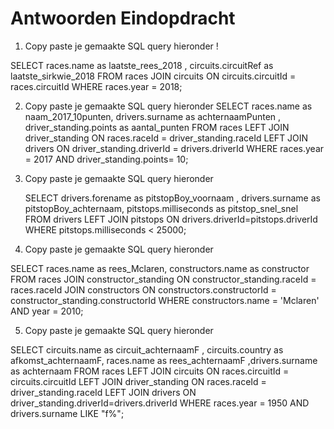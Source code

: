 # Antwoorden Eindopdracht

1. Copy paste je gemaakte SQL query hieronder !

SELECT races.name as laatste_rees_2018 , circuits.circuitRef as laatste_sirkwie_2018 FROM races JOIN circuits ON circuits.circuitId = races.circuitId WHERE races.year = 2018;


2. Copy paste je gemaakte SQL query hieronder
     SELECT races.name as naam_2017_10punten, drivers.surname as achternaamPunten , driver_standing.points as aantal_punten FROM races LEFT JOIN driver_standing ON races.raceId = driver_standing.raceId LEFT JOIN drivers ON driver_standing.driverId = drivers.driverId WHERE races.year = 2017 AND driver_standing.points= 10;

3. Copy paste je gemaakte SQL query hieronder

   SELECT drivers.forename as pitstopBoy_voornaam , drivers.surname as pitstopBoy_achternaam, pitstops.milliseconds as pitstop_snel_snel FROM drivers LEFT JOIN pitstops ON drivers.driverId=pitstops.driverId WHERE pitstops.milliseconds < 25000;


4. Copy paste je gemaakte SQL query hieronder
   

SELECT races.name as rees_Mclaren, constructors.name as constructor FROM races JOIN constructor_standing ON constructor_standing.raceId = races.raceId JOIN constructors ON constructors.constructorId = constructor_standing.constructorId WHERE constructors.name = 'Mclaren' AND year = 2010;

5. Copy paste je gemaakte SQL query hieronder
   
SELECT circuits.name as circuit_achternaamF , circuits.country as afkomst_achternaamF, races.name as rees_achternaamF ,drivers.surname as achternaam FROM races LEFT JOIN circuits ON races.circuitId = circuits.circuitId LEFT JOIN driver_standing ON races.raceId = driver_standing.raceId LEFT JOIN drivers ON driver_standing.driverId=drivers.driverId WHERE races.year = 1950 AND drivers.surname LIKE "f%";